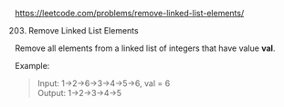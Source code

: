 https://leetcode.com/problems/remove-linked-list-elements/

203. Remove Linked List Elements

Remove all elements from a linked list of integers that have value **val**.

Example:

>Input:  1->2->6->3->4->5->6, val = 6  
>Output: 1->2->3->4->5
